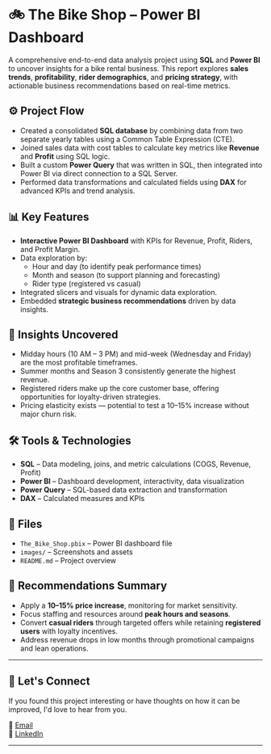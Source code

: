 # 🚲 The Bike Shop – Power BI Dashboard

A comprehensive end-to-end data analysis project using **SQL** and **Power BI** to uncover insights for a bike rental business. This report explores **sales trends**, **profitability**, **rider demographics**, and **pricing strategy**, with actionable business recommendations based on real-time metrics.

## ⚙️ Project Flow

- Created a consolidated **SQL database** by combining data from two separate yearly tables using a Common Table Expression       (CTE).
- Joined sales data with cost tables to calculate key metrics like **Revenue** and **Profit** using SQL logic.
- Built a custom **Power Query** that was written in SQL, then integrated into Power BI via direct connection to a SQL Server.
- Performed data transformations and calculated fields using **DAX** for advanced KPIs and trend analysis.

## 📊 Key Features

- **Interactive Power BI Dashboard** with KPIs for Revenue, Profit, Riders, and Profit Margin.
- Data exploration by:
  - Hour and day (to identify peak performance times)
  - Month and season (to support planning and forecasting)
  - Rider type (registered vs casual)
- Integrated slicers and visuals for dynamic data exploration.
- Embedded **strategic business recommendations** driven by data insights.

## 🧠 Insights Uncovered

- Midday hours (10 AM – 3 PM) and mid-week (Wednesday and Friday) are the most profitable timeframes.
- Summer months and Season 3 consistently generate the highest revenue.
- Registered riders make up the core customer base, offering opportunities for loyalty-driven strategies.
- Pricing elasticity exists — potential to test a 10–15% increase without major churn risk.

## 🛠 Tools & Technologies

- **SQL** – Data modeling, joins, and metric calculations (COGS, Revenue, Profit)
- **Power BI** – Dashboard development, interactivity, data visualization
- **Power Query** – SQL-based data extraction and transformation
- **DAX** – Calculated measures and KPIs

## 📁 Files

- `The_Bike_Shop.pbix` – Power BI dashboard file
- `images/` – Screenshots and assets
- `README.md` – Project overview

## 📎 Recommendations Summary

- Apply a **10–15% price increase**, monitoring for market sensitivity.
- Focus staffing and resources around **peak hours and seasons**.
- Convert **casual riders** through targeted offers while retaining **registered users** with loyalty incentives.
- Address revenue drops in low months through promotional campaigns and lean operations.

---

## 🔗 Let's Connect

If you found this project interesting or have thoughts on how it can be improved, I'd love to hear from you.

📧 [Email](mailto:qazifarhaan@email.com)  
🔗 [LinkedIn](https://www.linkedin.com/in/farhaan-qazi/)


---
